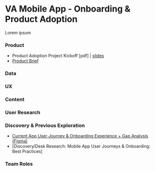 # VA Mobile App - Onboarding & Product Adoption
Lorem ipsum

### Product
* Product Adoption Project Kickoff [pdf]  | [slides](https://docs.google.com/presentation/d/1OzZS-9leGTi53GU_Xj2oWGOE9KZAychjjoaxtv6Y270/edit#slide=id.g25f0dea14fc_1_74) 
* [Product Brief](https://github.com/department-of-veterans-affairs/va.gov-team/blob/master/products/va-mobile-app/features/Onboarding%20%26%20Product%20Adoption/product/Product%20Brief.md)


### Data

### UX

### Content

### User Research

### Discovery & Previous Exploration
* [Current App User Journey & Onboarding Experience + Gap Analysis (Figma)](https://www.figma.com/board/oaF7dSbwnt1Ga3v6rrVsx8/Onboarding---%F0%9F%A7%AA-Discovery-%26-Research---VA-Mobile?node-id=201-2116&t=5Gt6LTzCSpndKTC7-1)
* [Discovery/Desk Research: Mobile App User Journeys & Onboarding: Best Practices]

### Team Roles

